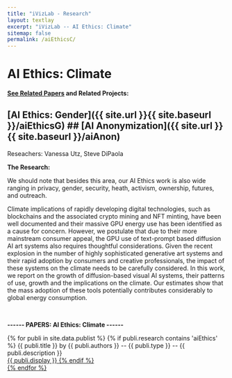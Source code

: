 ```yaml
---
title: "iVizLab - Research"
layout: textlay
excerpt: "iVizLab -- AI Ethics: Climate"
sitemap: false
permalink: /aiEthicsC/
---
```


# AI Ethics: Climate


<strong> [See Related Papers](#paperSection) and Related Projects:</strong> <br>
 ## [AI Ethics: Gender]({{ site.url }}{{ site.baseurl }}/aiEthicsG)  ## [AI Anonymization]({{ site.url }}{{ site.baseurl }}/aiAnon)
 
Reseachers: Vanessa Utz, Steve DiPaola


**The Research:**

We should note that besides this area, our AI Ethics work is also wide ranging in privacy, gender, security, heath, activism, ownership, futures, and outreach. 

Climate implications of rapidly developing digital technologies, such as blockchains and the associated crypto mining and NFT minting, have been well documented and their massive GPU energy use has been identified as a cause for concern. However, we postulate that due to their more mainstream consumer appeal, the GPU use of text-prompt based diffusion AI art systems also requires thoughtful considerations. Given the recent explosion in the number of highly sophisticated generative art systems and their rapid adoption by consumers and creative professionals, the impact of these systems on the climate needs to be carefully considered. In this work, we report on the growth of diffusion-based visual AI systems, their patterns of use, growth and the implications on the climate. Our estimates show that the mass adoption of these tools potentially contributes considerably to global energy consumption.
<br> 

<br>


<div id="paperSection"></div>


**------  PAPERS: AI Ethics: Climate ------**

{% for publi in site.data.publist %}
  {% if publi.research contains 'aiEthics' %}
  <pubtit>{{ publi.title }}</pubtit> by
  {{ publi.authors }} --   <pubtit>{{ publi.type }}</pubtit> -- {{ publi.description }}
  <br> <a href="{{ publi.url }}">{{ publi.display }}
  {% endif %}  
{% endfor %}

